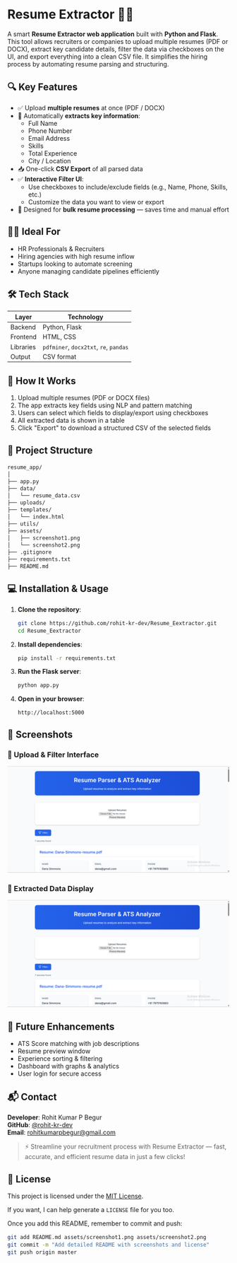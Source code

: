 # Resume Extractor 🧾📂

A smart **Resume Extractor web application** built with **Python and Flask**. This tool allows recruiters or companies to upload multiple resumes (PDF or DOCX), extract key candidate details, filter the data via checkboxes on the UI, and export everything into a clean CSV file. It simplifies the hiring process by automating resume parsing and structuring.

## 🔍 Key Features

- ✅ Upload **multiple resumes** at once (PDF / DOCX)  
- 🧠 Automatically **extracts key information**:  
  - Full Name  
  - Phone Number  
  - Email Address  
  - Skills  
  - Total Experience  
  - City / Location  
- 📥 One-click **CSV Export** of all parsed data  
- ✅ **Interactive Filter UI**:  
  - Use checkboxes to include/exclude fields (e.g., Name, Phone, Skills, etc.)  
  - Customize the data you want to view or export  
- 🧾 Designed for **bulk resume processing** — saves time and manual effort  

## 🧑‍💼 Ideal For

- HR Professionals & Recruiters  
- Hiring agencies with high resume inflow  
- Startups looking to automate screening  
- Anyone managing candidate pipelines efficiently  

## 🛠 Tech Stack

| Layer    | Technology                     |
| -------- | ----------------------------- |
| Backend  | Python, Flask                 |
| Frontend | HTML, CSS                    |
| Libraries| `pdfminer`, `docx2txt`, `re`, `pandas` |
| Output   | CSV format                   |

## 🚀 How It Works

1. Upload multiple resumes (PDF or DOCX files)  
2. The app extracts key fields using NLP and pattern matching  
3. Users can select which fields to display/export using checkboxes  
4. All extracted data is shown in a table  
5. Click "Export" to download a structured CSV of the selected fields  

## 📂 Project Structure

```
resume_app/
│
├── app.py
├── data/
│   └── resume_data.csv
├── uploads/
├── templates/
│   └── index.html
├── utils/
├── assets/
│   ├── screenshot1.png
│   └── screenshot2.png
├── .gitignore
├── requirements.txt
├── README.md
```

## 💻 Installation & Usage

1. **Clone the repository**:  
   ```bash
   git clone https://github.com/rohit-kr-dev/Resume_Eextractor.git
   cd Resume_Eextractor
   ```

2. **Install dependencies**:
   ```bash
   pip install -r requirements.txt
   ```

3. **Run the Flask server**:
   ```bash
   python app.py
   ```

4. **Open in your browser**:
   ```
   http://localhost:5000
   ```

## 📸 Screenshots

### 🔹 Upload & Filter Interface

![Resume Extractor UI 1](https://github.com/rohit-kr-dev/Resume_Eextractor/blob/master/assets/screenshot1.png)

### 🔹 Extracted Data Display

![Resume Extractor UI 2](https://github.com/rohit-kr-dev/Resume_Eextractor/blob/master/assets/screenshot1.png)

## 📌 Future Enhancements

* ATS Score matching with job descriptions
* Resume preview window
* Experience sorting & filtering
* Dashboard with graphs & analytics
* User login for secure access

## 📬 Contact

**Developer**: Rohit Kumar P Begur  
**GitHub**: [@rohit-kr-dev](https://github.com/rohit-kr-dev)  
**Email**: [rohitkumarpbegur@gmail.com](mailto:rohitkumarpbegur@gmail.com)

> ⚡ Streamline your recruitment process with Resume Extractor — fast, accurate, and efficient resume data in just a few clicks!

## 📄 License

This project is licensed under the [MIT License](https://opensource.org/licenses/MIT).

If you want, I can help generate a `LICENSE` file for you too.

Once you add this README, remember to commit and push:

```bash
git add README.md assets/screenshot1.png assets/screenshot2.png
git commit -m "Add detailed README with screenshots and license"
git push origin master
```

